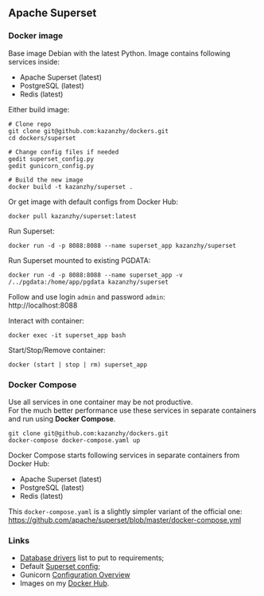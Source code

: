 ## Apache Superset 
### Docker image
Base image Debian with the latest Python. Image contains following services inside:
- Apache Superset (latest)
- PostgreSQL (latest)
- Redis (latest)  

Either build image:
```shell
# Clone repo  
git clone git@github.com:kazanzhy/dockers.git
cd dockers/superset  

# Change config files if needed
gedit superset_config.py
gedit gunicorn_config.py

# Build the new image
docker build -t kazanzhy/superset .
```
Or get image with default configs from Docker Hub:
```shell
docker pull kazanzhy/superset:latest
```
Run Superset:
```shell
docker run -d -p 8088:8088 --name superset_app kazanzhy/superset
```
Run Superset mounted to existing PGDATA:
```shell
docker run -d -p 8088:8088 --name superset_app -v /../pgdata:/home/app/pgdata kazanzhy/superset
```
Follow and use login `admin` and password `admin`:  
http://localhost:8088  

Interact with container:
```shell
docker exec -it superset_app bash
```

Start/Stop/Remove container:
```
docker (start | stop | rm) superset_app
```

### Docker Compose
Use all services in one container may be not productive.   
For the much better performance use these services in separate containers and run using **Docker Compose**.  
```
git clone git@github.com:kazanzhy/dockers.git
docker-compose docker-compose.yaml up
```
Docker Compose starts following services in separate containers from Docker Hub:
- Apache Superset (latest)
- PostgreSQL (latest)
- Redis (latest)  

This `docker-compose.yaml` is a slightly simpler variant of the official one:  
https://github.com/apache/superset/blob/master/docker-compose.yml

### Links
- [Database drivers](https://superset.apache.org/docs/databases/installing-database-drivers) list to put to requirements;
- Default [Superset config](https://github.com/apache/superset/blob/master/superset/config.py);
- Gunicorn [Configuration Overview](https://docs.gunicorn.org/en/stable/configure.html)
- Images on my [Docker Hub](https://hub.docker.com/u/kazanzhy).